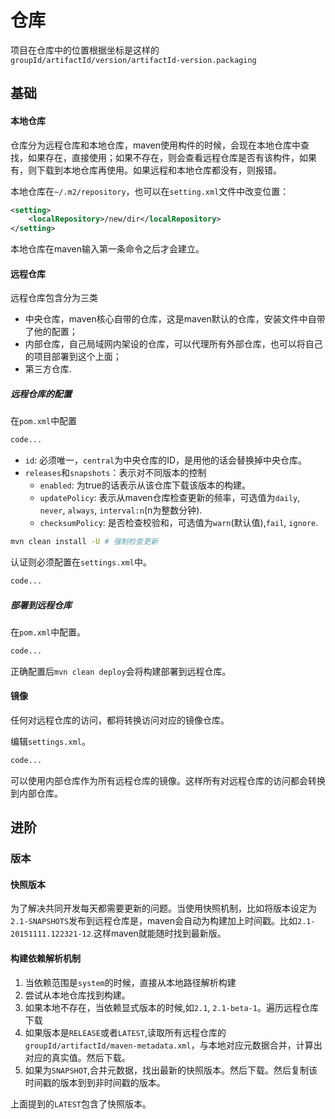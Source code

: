 # 仓库



项目在仓库中的位置根据坐标是这样的```groupId/artifactId/version/artifactId-version.packaging```

## 基础

#### 本地仓库

仓库分为远程仓库和本地仓库，maven使用构件的时候，会现在本地仓库中查找，如果存在，直接使用；如果不存在，则会查看远程仓库是否有该构件，如果有，则下载到本地仓库再使用。如果远程和本地仓库都没有，则报错。

本地仓库在```~/.m2/repository```，也可以在```setting.xml```文件中改变位置：
```xml
<setting>
    <localRepository>/new/dir</localRepository>
</setting>
```
本地仓库在maven输入第一条命令之后才会建立。

#### 远程仓库

远程仓库包含分为三类
- 中央仓库，maven核心自带的仓库，这是maven默认的仓库，安装文件中自带了他的配置；
- 内部仓库，自己局域网内架设的仓库，可以代理所有外部仓库，也可以将自己的项目部署到这个上面；
- 第三方仓库.

##### 远程仓库的配置

在```pom.xml```中配置

```xml
code...
```

- ```id```: 必须唯一，```central```为中央仓库的ID，是用他的话会替换掉中央仓库。
- ```releases```和```snapshots```：表示对不同版本的控制
  * ```enabled```: 为true的话表示从该仓库下载该版本的构建。
  * ```updatePolicy```: 表示从maven仓库检查更新的频率，可选值为```daily```, ```never```, ```always```, ```interval:n```(n为整数分钟).
  * ```checksumPolicy```: 是否检查校验和，可选值为```warn```(默认值),```fail```, ```ignore```.

```bash
mvn clean install -U # 强制检查更新
```

认证则必须配置在```settings.xml```中。

```xml
code...
```

##### 部署到远程仓库

在```pom.xml```中配置。
```xml
code...
```

正确配置后```mvn clean deploy```会将构建部署到远程仓库。

#### 镜像

任何对远程仓库的访问，都将转换访问对应的镜像仓库。

编辑```settings.xml```。

```xml
code...
```

可以使用内部仓库作为所有远程仓库的镜像。这样所有对远程仓库的访问都会转换到内部仓库。

## 进阶

### 版本

#### 快照版本

为了解决共同开发每天都需要更新的问题。当使用快照机制，比如将版本设定为```2.1-SNAPSHOTS```发布到远程仓库是，maven会自动为构建加上时间戳。比如```2.1-20151111.122321-12```.这样maven就能随时找到最新版。

#### 构建依赖解析机制

1. 当依赖范围是```system```的时候，直接从本地路径解析构建
2. 尝试从本地仓库找到构建。
3. 如果本地不存在，当依赖显式版本的时候,如```2.1```, ```2.1-beta-1```。遍历远程仓库下载
4. 如果版本是```RELEASE```或者```LATEST```,读取所有远程仓库的```groupId/artifactId/maven-metadata.xml```，与本地对应元数据合并，计算出对应的真实值。然后下载。
5. 如果为```SNAPSHOT```,合并元数据，找出最新的快照版本。然后下载。然后复制该时间戳的版本到到非时间戳的版本。


上面提到的```LATEST```包含了快照版本。

